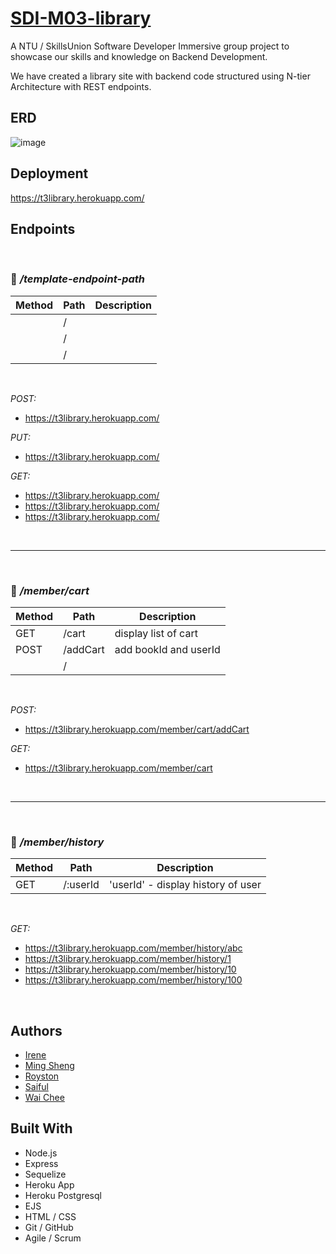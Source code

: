 # [SDI-M03-library](https://github.com/NTU-Team3/library/)

A NTU / SkillsUnion Software Developer Immersive group project to showcase our skills and knowledge on Backend Development.

We have created a library site with backend code structured using N-tier Architecture with REST endpoints.

## ERD

![image](https://user-images.githubusercontent.com/98152745/167982146-b909b2dd-8f51-4a71-b678-f85606f602b5.png)

## Deployment

https://t3library.herokuapp.com/

## Endpoints

&nbsp;

### 🚩 _/template-endpoint-path_

| Method | Path | Description |
| ------ | ---- | ----------- |
|        | /    |             |
|        | /    |             |
|        | /    |             |

&nbsp;

_POST:_

- https://t3library.herokuapp.com/

_PUT:_

- https://t3library.herokuapp.com/

_GET:_

- https://t3library.herokuapp.com/
- https://t3library.herokuapp.com/
- https://t3library.herokuapp.com/

&nbsp;

---

&nbsp;

### 🚩 _/member/cart_

| Method | Path     | Description            |
| ------ | -------- | ---------------------- |
|  GET   | /cart    | display list of cart   |
|  POST  | /addCart | add bookId and userId  |
|        | /        |                        |

&nbsp;

_POST:_

- https://t3library.herokuapp.com/member/cart/addCart

_GET:_

- https://t3library.herokuapp.com/member/cart

&nbsp;

---

&nbsp;

### 🚩 _/member/history_

| Method | Path     | Description                        |
| ------ | -------- | ---------------------------------- |
| GET    | /:userId | 'userId' - display history of user |

&nbsp;

_GET:_

- https://t3library.herokuapp.com/member/history/abc
- https://t3library.herokuapp.com/member/history/1
- https://t3library.herokuapp.com/member/history/10
- https://t3library.herokuapp.com/member/history/100

&nbsp;

## Authors

- [Irene](https://www.github.com/trainingresult6361)
- [Ming Sheng](https://www.github.com/kmings93)
- [Royston](https://www.github.com/roystonlau)
- [Saiful](https://www.github.com/saifu7bahri)
- [Wai Chee](https://www.github.com/swaichee)

## Built With

- Node.js
- Express
- Sequelize
- Heroku App
- Heroku Postgresql
- EJS
- HTML / CSS
- Git / GitHub
- Agile / Scrum
